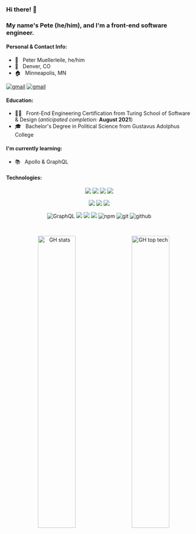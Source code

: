 ### Hi there! 👋
### My name's Pete (he/him), and I'm a front-end software engineer.

#### Personal & Contact Info:
* 🦥 &nbsp; Peter Muellerleile, he/him
* 📍 &nbsp; Denver, CO
* 🏠 &nbsp; Minneapolis, MN

<p>
      <a href="https://www.linkedin.com/in/pcmueller/"><img src="https://img.shields.io/badge/linkedin-%230077B5.svg?style=for-the-badge&logo=linkedin&logoColor=white" alt="gmail"></a>
      <a href="mailto:pmuellerleile@gmail.com"><img src="https://img.shields.io/badge/Gmail-D14836?style=for-the-badge&logo=gmail&logoColor=white" alt="gmail"></a>
</p>

####  Education:
* 👨‍💻 &nbsp; Front-End Engineering Certification from Turing School of Software & Design (*anticipated completion:* **August 2021**)
* 🎓 &nbsp; Bachelor's Degree in Political Science from Gustavus Adolphus College

#### I'm currently learning:
* 📚 &nbsp; Apollo & GraphQL

#### Technologies:

<p align="center">
     <img src="https://img.shields.io/badge/javascript%20-%23323330.svg?&style=for-the-badge&logo=javascript&logoColor=%23F7DF1E"/>
     <img src="https://img.shields.io/badge/html5%20-%23E34F26.svg?&style=for-the-badge&logo=html5&logoColor=white"/>
     <img src="https://img.shields.io/badge/css3%20-%231572B6.svg?&style=for-the-badge&logo=css3&logoColor=white"/>
     <img src="https://img.shields.io/badge/SASS%20-hotpink.svg?&style=for-the-badge&logo=SASS&logoColor=white"/>
</p>
<p align="center">
     <img src="https://img.shields.io/badge/react%20-%2320232a.svg?&style=for-the-badge&logo=react&logoColor=%2361DAFB"/>
     <img src="https://img.shields.io/badge/React_Router-CA4245?style=for-the-badge&logo=react-router&logoColor=white"/>
     <img src="https://img.shields.io/badge/redux-%23593d88.svg?style=for-the-badge&logo=redux&logoColor=white"/>
</p>
<p align="center">
     <img alt="GraphQL" src="https://img.shields.io/badge/GraphQL%20-%2343853D.svg?&color=lightgray&style=for-the-badge&logo=graphQL&logoColor=ff69b4"/> 
     <img src="https://img.shields.io/badge/Heroku-430098?style=for-the-badge&logo=heroku&logoColor=white"/>
     <img src="https://img.shields.io/badge/travisci%20-%232B2F33.svg?&style=for-the-badge&logo=travis&logoColor=white"/>
     <img src="https://camo.githubusercontent.com/bd9c528263673db09f67bcf3445ba8e5512cfb6829e966a31ef7a378933b231a/68747470733a2f2f696d672e736869656c64732e696f2f62616467652f2d437970726573732e696f2d626c61636b3f7374796c653d666f722d7468652d6261646765266c6f676f3d637970726573732e696f266c6f676f436f6c6f723d7768697465"/>
     <img src="https://img.shields.io/badge/npm-%23cb0000.svg?logo=npm&logoColor=white&style=for-the-badge" alt="npm" />
     <img src="https://img.shields.io/badge/git-%23F05033.svg?style=for-the-badge&logo=git&logoColor=white" alt="git" />
     <img src="https://img.shields.io/badge/github-%23121011.svg?style=for-the-badge&logo=github&logoColor=white" alt="github" />
</p>
<br />

<p align="center">
 <img width="45%" alt="GH stats" src="https://github-readme-stats.vercel.app/api?username=pcmueller&show_icons=true&layout=compact&theme=blue-green&hide=stars_private=true">
 <img width="45%" align="right" alt="GH top tech" src="https://github-readme-stats.vercel.app/api/top-langs/?username=pcmueller&show_icons=true&layout=compact&theme=blue-green">
</p>
